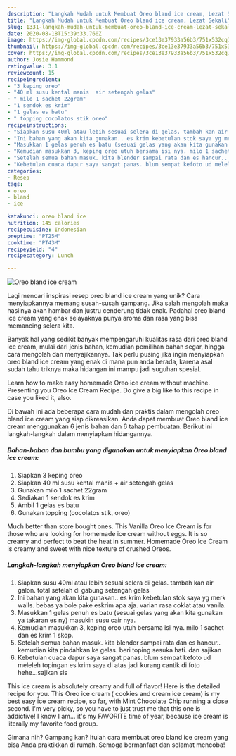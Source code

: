 ```yaml
---
description: "Langkah Mudah untuk Membuat Oreo bland ice cream, Lezat Sekali"
title: "Langkah Mudah untuk Membuat Oreo bland ice cream, Lezat Sekali"
slug: 1331-langkah-mudah-untuk-membuat-oreo-bland-ice-cream-lezat-sekali
date: 2020-08-18T15:39:33.760Z
image: https://img-global.cpcdn.com/recipes/3ce13e37933a56b3/751x532cq70/oreo-bland-ice-cream-foto-resep-utama.jpg
thumbnail: https://img-global.cpcdn.com/recipes/3ce13e37933a56b3/751x532cq70/oreo-bland-ice-cream-foto-resep-utama.jpg
cover: https://img-global.cpcdn.com/recipes/3ce13e37933a56b3/751x532cq70/oreo-bland-ice-cream-foto-resep-utama.jpg
author: Josie Hammond
ratingvalue: 3.1
reviewcount: 15
recipeingredient:
- "3 keping oreo"
- "40 ml susu kental manis  air setengah gelas"
- " milo 1 sachet 22gram"
- "1 sendok es krim"
- "1 gelas es batu"
- " topping cocolatos stik oreo"
recipeinstructions:
- "Siapkan susu 40ml atau lebih sesuai selera di gelas. tambah kan air galon. total setelah di gabung setengah gelas"
- "Ini bahan yang akan kita gunakan.. es krim kebetulan stok saya yg merk walls. bebas ya bole pake eskrim apa aja. varian rasa coklat atau vanila."
- "Masukkan 1 gelas penuh es batu (sesuai gelas yang akan kita gunakan ya takaran es ny) masukin susu cair nya."
- "Kemudian masukkan 3, keping oreo utuh bersama isi nya. milo 1 sachet dan es krim 1 skop."
- "Setelah semua bahan masuk. kita blender sampai rata dan es hancur.. kemudian kita pindahkan ke gelas. beri toping sesuka hati. dan sajikan"
- "Kebetulan cuaca dapur saya sangat panas. blum sempat kefoto ud meleleh topingan es krim saya di atas jadi kurang cantik di foto hehe...sajikan sis"
categories:
- Resep
tags:
- oreo
- bland
- ice

katakunci: oreo bland ice 
nutrition: 145 calories
recipecuisine: Indonesian
preptime: "PT25M"
cooktime: "PT43M"
recipeyield: "4"
recipecategory: Lunch

---
```



![Oreo bland ice cream](https://img-global.cpcdn.com/recipes/3ce13e37933a56b3/751x532cq70/oreo-bland-ice-cream-foto-resep-utama.jpg)

Lagi mencari inspirasi resep oreo bland ice cream yang unik? Cara menyiapkannya memang susah-susah gampang. Jika salah mengolah maka hasilnya akan hambar dan justru cenderung tidak enak. Padahal oreo bland ice cream yang enak selayaknya punya aroma dan rasa yang bisa memancing selera kita.

Banyak hal yang sedikit banyak mempengaruhi kualitas rasa dari oreo bland ice cream, mulai dari jenis bahan, kemudian pemilihan bahan segar, hingga cara mengolah dan menyajikannya. Tak perlu pusing jika ingin menyiapkan oreo bland ice cream yang enak di mana pun anda berada, karena asal sudah tahu triknya maka hidangan ini mampu jadi suguhan spesial.

Learn how to make easy homemade Oreo ice cream without machine. Presenting you Oreo Ice Cream Recipe. Do give a big like to this recipe in case you liked it, also.


Di bawah ini ada beberapa cara mudah dan praktis dalam mengolah oreo bland ice cream yang siap dikreasikan. Anda dapat membuat Oreo bland ice cream menggunakan 6 jenis bahan dan 6 tahap pembuatan. Berikut ini langkah-langkah dalam menyiapkan hidangannya.

<!--inarticleads1-->

##### Bahan-bahan dan bumbu yang digunakan untuk menyiapkan Oreo bland ice cream:

1. Siapkan 3 keping oreo
1. Siapkan 40 ml susu kental manis + air setengah gelas
1. Gunakan  milo 1 sachet 22gram
1. Sediakan 1 sendok es krim
1. Ambil 1 gelas es batu
1. Gunakan  topping (cocolatos stik, oreo)


Much better than store bought ones. This Vanilla Oreo Ice Cream is for those who are looking for homemade ice cream without eggs. It is so creamy and perfect to beat the heat in summer. Homemade Oreo Ice Cream is creamy and sweet with nice texture of crushed Oreos. 

<!--inarticleads2-->

##### Langkah-langkah menyiapkan Oreo bland ice cream:

1. Siapkan susu 40ml atau lebih sesuai selera di gelas. tambah kan air galon. total setelah di gabung setengah gelas
1. Ini bahan yang akan kita gunakan.. es krim kebetulan stok saya yg merk walls. bebas ya bole pake eskrim apa aja. varian rasa coklat atau vanila.
1. Masukkan 1 gelas penuh es batu (sesuai gelas yang akan kita gunakan ya takaran es ny) masukin susu cair nya.
1. Kemudian masukkan 3, keping oreo utuh bersama isi nya. milo 1 sachet dan es krim 1 skop.
1. Setelah semua bahan masuk. kita blender sampai rata dan es hancur.. kemudian kita pindahkan ke gelas. beri toping sesuka hati. dan sajikan
1. Kebetulan cuaca dapur saya sangat panas. blum sempat kefoto ud meleleh topingan es krim saya di atas jadi kurang cantik di foto hehe...sajikan sis


This ice cream is absolutely creamy and full of flavor! Here is the detailed recipe for you. This Oreo ice cream ( cookies and cream ice cream) is my best easy ice cream recipe, so far, with Mint Chocolate Chip running a close second. I&#39;m very picky, so you have to just trust me that this one is addictive! I know I am… it&#39;s my FAVORITE time of year, because ice cream is literally my favorite food group. 

Gimana nih? Gampang kan? Itulah cara membuat oreo bland ice cream yang bisa Anda praktikkan di rumah. Semoga bermanfaat dan selamat mencoba!
